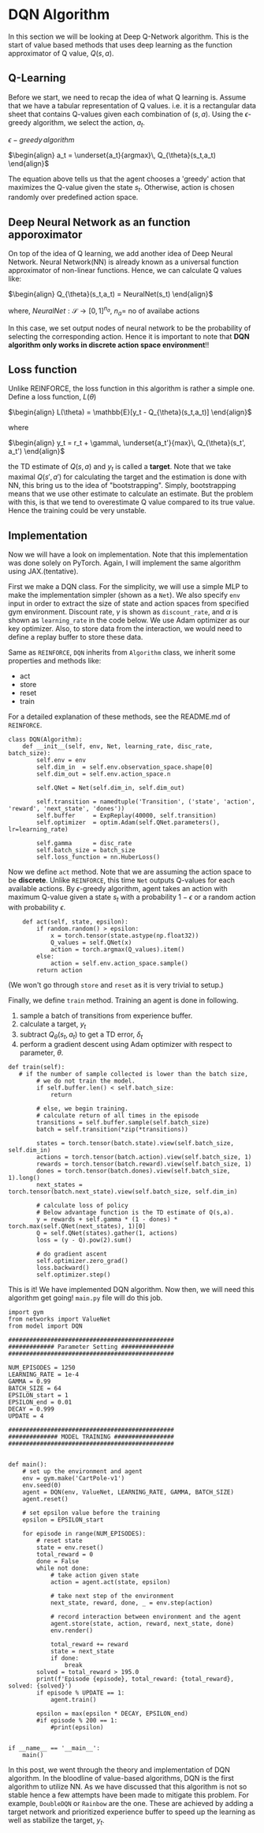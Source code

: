 # DQN Algorithm

In this section we will be looking at Deep Q-Network algorithm. This is the start of value based methods that uses deep learning as the function approximator of Q value, $Q(s,a)$. 

## Q-Learning 
Before we start, we need to recap the idea of what Q learning is. Assume that we have a tabular representation of Q values. i.e. it is a rectangular data sheet that contains Q-values given each combination of $(s,a)$. Using the $\epsilon$-greedy algorithm, we select the action, $a_t$.

$\epsilon-greedy\, algorithm$

$\begin{align} 
a_t = \underset{a_t}{argmax}\, Q_{\theta}(s_t,a_t)  
\end{align}$

The equation above tells us that the agent chooses a 'greedy' action that maximizes the Q-value given the state $s_t$. Otherwise, action is chosen randomly over predefined action space.

## Deep Neural Network as an function apporoximator

On top of the idea of Q learning, we add another idea of Deep Neural Network. Neural Network(NN) is already known as a universal function approximator of non-linear functions. Hence, we can calculate Q values like:

$\begin{align} 
Q_{\theta}(s_t,a_t) = NeuralNet(s_t)
\end{align}$

where\, $NeuralNet : \mathcal{S} \rightarrow [0, 1]^{n_a}$, $n_a =$ no of availabe actions

In this case, we set output nodes of neural network to be the probability of selecting the corresponding action. Hence it is important to note that **DQN algorithm only works in discrete action space environment**!!


## Loss function
Unlike REINFORCE, the loss function in this algorithm is rather a simple one. Define a loss function, $L(\theta)$


$\begin{align} 
L(\theta) = \mathbb{E}[y_t - Q_{\theta}(s_t,a_t)]
\end{align}$

where

$\begin{align} 
y_t = r_t + \gamma\, \underset{a_t'}{max}\, Q_{\theta}(s_t', a_t')
\end{align}$

the TD estimate of $Q(s, a)$ and $y_t$ is called a **target**. Note that we take maximal $Q(s',a')$ for calculating the target and the estimation is done with NN, this bring us to the idea of "bootstrapping". Simply, bootstrapping means that we use other estimate to calculate an estimate. But the problem with this, is that we tend to overestimate Q value compared to its true value. Hence the training could be very unstable.

## Implementation

Now we will have a look on implementation. Note that this implementation was done solely on PyTorch. Again, I will implement the same algorithm using JAX.(tentative). 

First we make a DQN class. For the simplicity, we will use a simple MLP to make the implementation simpler (shown as a  `Net`). We also specify `env` input in order to extract the size of state and action spaces from specified gym environment. Discount rate, $\gamma$ is shown as `discount_rate`, and $\alpha$ is shown as `learning_rate` in the code below. We use Adam optimizer as our key optimizer. Also, to store data from the interaction, we would need to define a replay buffer to store these data.

Same as `REINFORCE`, `DQN` inherits from `Algorithm` class, we inherit some properties and methods like:

- act
- store
- reset
- train

For a detailed explanation of these methods, see the README.md of `REINFORCE`. 

```
class DQN(Algorithm):
    def __init__(self, env, Net, learning_rate, disc_rate, batch_size):
        self.env = env
        self.dim_in  = self.env.observation_space.shape[0]
        self.dim_out = self.env.action_space.n

        self.QNet = Net(self.dim_in, self.dim_out)

        self.transition = namedtuple('Transition', ('state', 'action', 'reward', 'next_state', 'dones'))
        self.buffer     = ExpReplay(40000, self.transition)
        self.optimizer  = optim.Adam(self.QNet.parameters(), lr=learning_rate)

        self.gamma      = disc_rate
        self.batch_size = batch_size
        self.loss_function = nn.HuberLoss()
```

Now we define `act` method. Note that we are assuming the action space to be **discrete**. Unlike `REINFORCE`, this time `Net` outputs Q-values for each available actions. By $\epsilon$-greedy algorithm, agent takes an action with maximum Q-value given a state $s_t$ with a probability $1-\epsilon$ or a random action with probability $\epsilon$.

```
    def act(self, state, epsilon):
        if random.random() > epsilon:
            x = torch.tensor(state.astype(np.float32))  
            Q_values = self.QNet(x)
            action = torch.argmax(Q_values).item() 
        else:
            action = self.env.action_space.sample()
        return action
```

(We won't go through `store` and `reset` as it is very trivial to setup.)

Finally, we define `train` method. Training an agent is done in following.

1. sample a batch of transitions from experience buffer.
2. calculate a target, $y_t$
3. subtract $Q_{\theta}(s_t,a_t)$ to get a TD error, $\delta_t$
4. perform a gradient descent using Adam optimizer with respect to parameter, $\theta$.


```
def train(self):
   # if the number of sample collected is lower than the batch size,
        # we do not train the model.
        if self.buffer.len() < self.batch_size:
            return

        # else, we begin training.
        # calculate return of all times in the episode
        transitions = self.buffer.sample(self.batch_size)
        batch = self.transition(*zip(*transitions))

        states = torch.tensor(batch.state).view(self.batch_size, self.dim_in)
        actions = torch.tensor(batch.action).view(self.batch_size, 1)
        rewards = torch.tensor(batch.reward).view(self.batch_size, 1)
        dones = torch.tensor(batch.dones).view(self.batch_size, 1).long()
        next_states = torch.tensor(batch.next_state).view(self.batch_size, self.dim_in)

        # calculate loss of policy
        # Below advantage function is the TD estimate of Q(s,a).
        y = rewards + self.gamma * (1 - dones) * torch.max(self.QNet(next_states), 1)[0]
        Q = self.QNet(states).gather(1, actions)
        loss = (y - Q).pow(2).sum()

        # do gradient ascent
        self.optimizer.zero_grad()
        loss.backward()
        self.optimizer.step()
```


This is it! We have implemented DQN algorithm. Now then, we will need this algorithm get going! `main.py` file will do this job.

```
import gym
from networks import ValueNet
from model import DQN

###############################################
############# Parameter Setting ###############
###############################################

NUM_EPISODES = 1250
LEARNING_RATE = 1e-4
GAMMA = 0.99
BATCH_SIZE = 64
EPSILON_start = 1
EPSILON_end = 0.01
DECAY = 0.999
UPDATE = 4

###############################################
############## MODEL TRAINING #################
###############################################


def main():
    # set up the environment and agent
    env = gym.make('CartPole-v1')
    env.seed(0)
    agent = DQN(env, ValueNet, LEARNING_RATE, GAMMA, BATCH_SIZE)
    agent.reset()

    # set epsilon value before the training
    epsilon = EPSILON_start

    for episode in range(NUM_EPISODES):
        # reset state
        state = env.reset()
        total_reward = 0
        done = False
        while not done:
            # take action given state
            action = agent.act(state, epsilon)

            # take next step of the environment
            next_state, reward, done, _ = env.step(action)

            # record interaction between environment and the agent
            agent.store(state, action, reward, next_state, done)
            env.render()

            total_reward += reward
            state = next_state
            if done:
                break
        solved = total_reward > 195.0
        print(f'Episode {episode}, total_reward: {total_reward}, solved: {solved}')
        if episode % UPDATE == 1:
            agent.train()

        epsilon = max(epsilon * DECAY, EPSILON_end)
        #if episode % 200 == 1:
            #print(epsilon)


if __name__ == '__main__':
    main()
```

In this post, we went through the theory and implementation of DQN algorithm. In the bloodline of value-based algorithms, DQN is the first algorithm to utilize NN. As we have discussed that this algorithm is not so stable hence a few attempts have been made to mitigate this problem. For example, `DoubleDQN` or `Rainbow` are the one. These are achieved by adding a target network and prioritized experience buffer to speed up the learning as well as stabilize the target, $y_t$. 
